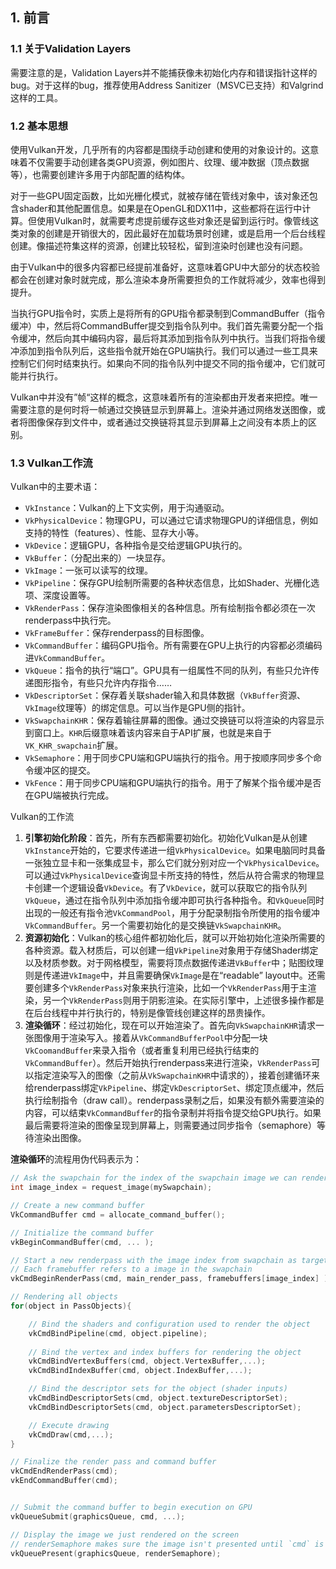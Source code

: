 ## 1. 前言

### 1.1 关于Validation Layers
需要注意的是，Validation Layers并不能捕获像未初始化内存和错误指针这样的bug。对于这样的bug，推荐使用Address Sanitizer（MSVC已支持）和Valgrind这样的工具。

### 1.2 基本思想
使用Vulkan开发，几乎所有的内容都是围绕手动创建和使用的对象设计的。这意味着不仅需要手动创建各类GPU资源，例如图片、纹理、缓冲数据（顶点数据等），也需要创建许多用于内部配置的结构体。

对于一些GPU固定函数，比如光栅化模式，就被存储在管线对象中，该对象还包含shader和其他配置信息。如果是在OpenGL和DX11中，这些都将在运行中计算。但使用Vulkan时，就需要考虑提前缓存这些对象还是留到运行时。像管线这类对象的创建是开销很大的，因此最好在加载场景时创建，或是启用一个后台线程创建。像描述符集这样的资源，创建比较轻松，留到渲染时创建也没有问题。

由于Vulkan中的很多内容都已经提前准备好，这意味着GPU中大部分的状态校验都会在创建对象时就完成，那么渲染本身所需要担负的工作就将减少，效率也得到提升。

当执行GPU指令时，实质上是将所有的GPU指令都录制到CommandBuffer（指令缓冲）中，然后将CommandBuffer提交到指令队列中。我们首先需要分配一个指令缓冲，然后向其中编码内容，最后将其添加到指令队列中执行。当我们将指令缓冲添加到指令队列后，这些指令就开始在GPU端执行。我们可以通过一些工具来控制它们何时结束执行。如果向不同的指令队列中提交不同的指令缓冲，它们就可能并行执行。

Vulkan中并没有”帧“这样的概念，这意味着所有的渲染都由开发者来把控。唯一需要注意的是何时将一帧通过交换链显示到屏幕上。渲染并通过网络发送图像，或者将图像保存到文件中，或者通过交换链将其显示到屏幕上之间没有本质上的区别。

### 1.3 Vulkan工作流

Vulkan中的主要术语：
- `VkInstance`：Vulkan的上下文实例，用于沟通驱动。
- `VkPhysicalDevice`：物理GPU，可以通过它请求物理GPU的详细信息，例如支持的特性（features）、性能、显存大小等。
- `VkDevice`：逻辑GPU，各种指令是交给逻辑GPU执行的。
- `VkBuffer`：（分配出来的）一块显存。
- `VkImage`：一张可以读写的纹理。
- `VkPipeline`：保存GPU绘制所需要的各种状态信息，比如Shader、光栅化选项、深度设置等。
- `VkRenderPass`：保存渲染图像相关的各种信息。所有绘制指令都必须在一次renderpass中执行完。
- `VkFrameBuffer`：保存renderpass的目标图像。
- `VkCommandBuffer`：编码GPU指令。所有需要在GPU上执行的内容都必须编码进`VkCommandBuffer`。
- `VkQueue`：指令的执行“端口”。GPU具有一组属性不同的队列，有些只允许传递图形指令，有些只允许内存指令……
- `VkDescriptorSet`：保存着关联shader输入和具体数据（`VkBuffer`资源、`VkImage`纹理等）的绑定信息。可以当作是GPU侧的指针。
- `VkSwapchainKHR`：保存着输往屏幕的图像。通过交换链可以将渲染的内容显示到窗口上。`KHR`后缀意味着该内容来自于API扩展，也就是来自于`VK_KHR_swapchain`扩展。
- `VkSemaphore`：用于同步CPU端和GPU端执行的指令。用于按顺序同步多个命令缓冲区的提交。
- `VkFence`：用于同步CPU端和GPU端执行的指令。用于了解某个指令缓冲是否在GPU端被执行完成。

Vulkan的工作流

1. **引擎初始化阶段**：首先，所有东西都需要初始化。初始化Vulkan是从创建`VkInstance`开始的，它要求传递进一组`VkPhysicalDevice`。如果电脑同时具备一张独立显卡和一张集成显卡，那么它们就分别对应一个`VkPhysicalDevice`。可以通过`VkPhysicalDevice`查询显卡所支持的特性，然后从符合需求的物理显卡创建一个逻辑设备`VkDevice`。有了`VkDevice`，就可以获取它的指令队列`VkQueue`，通过在指令队列中添加指令缓冲即可执行各种指令。和`VkQueue`同时出现的一般还有指令池`VkCommandPool`，用于分配录制指令所使用的指令缓冲`VkCommandBuffer`。另一个需要初始化的是交换链`VkSwapchainKHR`。
2. **资源初始化**：Vulkan的核心组件都初始化后，就可以开始初始化渲染所需要的各种资源。载入材质后，可以创建一组`VkPipeline`对象用于存储Shader绑定以及材质参数。对于网格模型，需要将顶点数据传递进`VkBuffer`中；贴图纹理则是传递进`VkImage`中，并且需要确保`VkImage`是在“readable” layout中。还需要创建多个`VkRenderPass`对象来执行渲染，比如一个`VkRenderPass`用于主渲染，另一个`VkRenderPass`则用于阴影渲染。在实际引擎中，上述很多操作都是在后台线程中并行执行的，特别是像管线创建这样的昂贵操作。
3. **渲染循环**：经过初始化，现在可以开始渲染了。首先向`VkSwapchainKHR`请求一张图像用于渲染写入。接着从`VkCommandBufferPool`中分配一块`VkCoomandBuffer`来录入指令（或者重复利用已经执行结束的`VkCommandBuffer`）。然后开始执行renderpass来进行渲染，`VkRenderPass`可以指定渲染写入的图像（之前从`VkSwapchainKHR`中请求的），接着创建循环来给renderpass绑定`VkPipeline`、绑定`VkDescriptorSet`、绑定顶点缓冲，然后执行绘制指令（draw call）。renderpass录制之后，如果没有额外需要渲染的内容，可以结束`VkCommandBuffer`的指令录制并将指令提交给GPU执行。如果最后需要将渲染的图像呈现到屏幕上，则需要通过同步指令（semaphore）等待渲染出图像。

**渲染循环**的流程用伪代码表示为：
```Cpp
// Ask the swapchain for the index of the swapchain image we can render onto
int image_index = request_image(mySwapchain);

// Create a new command buffer
VkCommandBuffer cmd = allocate_command_buffer();

// Initialize the command buffer
vkBeginCommandBuffer(cmd, ... );

// Start a new renderpass with the image index from swapchain as target to render onto
// Each framebuffer refers to a image in the swapchain
vkCmdBeginRenderPass(cmd, main_render_pass, framebuffers[image_index] );

// Rendering all objects
for(object in PassObjects){

    // Bind the shaders and configuration used to render the object
    vkCmdBindPipeline(cmd, object.pipeline);
    
    // Bind the vertex and index buffers for rendering the object
    vkCmdBindVertexBuffers(cmd, object.VertexBuffer,...);
    vkCmdBindIndexBuffer(cmd, object.IndexBuffer,...);

    // Bind the descriptor sets for the object (shader inputs)
    vkCmdBindDescriptorSets(cmd, object.textureDescriptorSet);
    vkCmdBindDescriptorSets(cmd, object.parametersDescriptorSet);

    // Execute drawing
    vkCmdDraw(cmd,...);
}

// Finalize the render pass and command buffer
vkCmdEndRenderPass(cmd);
vkEndCommandBuffer(cmd);


// Submit the command buffer to begin execution on GPU
vkQueueSubmit(graphicsQueue, cmd, ...);

// Display the image we just rendered on the screen
// renderSemaphore makes sure the image isn't presented until `cmd` is finished executing
vkQueuePresent(graphicsQueue, renderSemaphore);
```

